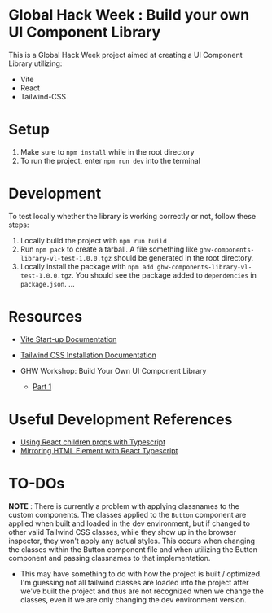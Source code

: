 # Global Hack Week : Build your own UI Component Library

This is a Global Hack Week project aimed at creating a UI Component Library utilizing:

- Vite
- React
- Tailwind-CSS

# Setup

1. Make sure to `npm install` while in the root directory
2. To run the project, enter `npm run dev` into the terminal

# Development

To test locally whether the library is working correctly or not, follow these steps:

1. Locally build the project with `npm run build`
2. Run `npm pack` to create a tarball. A file something like `ghw-components-library-vl-test-1.0.0.tgz` should be generated in the root directory.
3. Locally install the package with `npm add ghw-components-library-vl-test-1.0.0.tgz`. You should see the package added to `dependencies` in `package.json`.
   ...

# Resources

- [Vite Start-up Documentation](https://vitejs.dev/guide/#command-line-interface)
- [Tailwind CSS Installation Documentation](https://tailwindcss.com/docs/installation)

- GHW Workshop: Build Your Own UI Component Library
  - [Part 1](https://www.youtube.com/watch?v=_5JZgTjKydU)

# Useful Development References

- [Using React children props with Typescript](https://blog.logrocket.com/using-react-children-prop-with-typescript/)
- [Mirroring HTML Element with React Typescript](https://react-typescript-cheatsheet.netlify.app/docs/advanced/patterns_by_usecase/)

# TO-DOs

**NOTE** : There is currently a problem with applying classnames to the custom components. The classes applied to the `Button` component are applied when built and loaded in the dev environment, but if changed to other valid Tailwind CSS classes, while they show up in the browser inspector, they won't apply any actual styles. This occurs when changing the classes within the Button component file and when utilizing the Button component and passing classnames to that implementation.

- This may have something to do with how the project is built / optimized. I'm guessing not all tailwind classes are loaded into the project after we've built the project and thus are not recognized when we change the classes, even if we are only changing the dev environment version.
